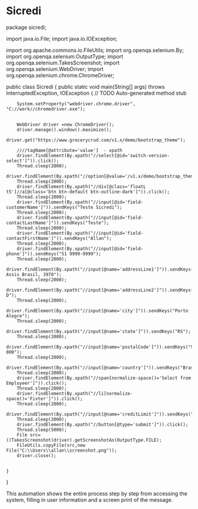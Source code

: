 # Sicredi
package sicredi;

import java.io.File;
import java.io.IOException;

import org.apache.commons.io.FileUtils;
import org.openqa.selenium.By;
import org.openqa.selenium.OutputType;
import org.openqa.selenium.TakesScreenshot;
import org.openqa.selenium.WebDriver;
import org.openqa.selenium.chrome.ChromeDriver;

public class Sicredi {
	public static void main(String[] args) throws InterruptedException, IOException {
		// TODO Auto-generated method stub
		 
		System.setProperty("webdriver.chrome.driver", "C://work//chromedriver.exe");
		
		
		WebDriver driver =new ChromeDriver();
		driver.manage().window().maximize();
		driver.get("https://www.grocerycrud.com/v1.x/demo/bootstrap_theme");
		
		////tagName[@attribute='value']  - xpath
		driver.findElement(By.xpath("//select[@id='switch-version-select']")).click();
		Thread.sleep(2000);
		driver.findElement(By.xpath("//option[@value='/v1.x/demo/bootstrap_theme_v4']")).click();
		Thread.sleep(2000);
		driver.findElement(By.xpath("//div[@class='floatL t5']//a[@class='btn btn-default btn-outline-dark']")).click();
		Thread.sleep(2000);
		driver.findElement(By.xpath("//input[@id='field-customerName']")).sendKeys("Teste Sicredi");
		Thread.sleep(2000);
		driver.findElement(By.xpath("//input[@id='field-contactLastName']")).sendKeys("Teste");
		Thread.sleep(2000);
		driver.findElement(By.xpath("//input[@id='field-contactFirstName']")).sendKeys("Allan");
		Thread.sleep(2000);
		driver.findElement(By.xpath("//input[@id='field-phone']")).sendKeys("51 9999-9999");
		Thread.sleep(2000);
		driver.findElement(By.xpath("//input[@name='addressLine1']")).sendKeys("Av Assis Brasil, 3970");
		Thread.sleep(2000);
		driver.findElement(By.xpath("//input[@name='addressLine2']")).sendKeys("Torre D");
		Thread.sleep(2000);
		driver.findElement(By.xpath("//input[@name='city']")).sendKeys("Porto Alegre");
		Thread.sleep(2000);
		driver.findElement(By.xpath("//input[@name='state']")).sendKeys("RS");
		Thread.sleep(2000);
		driver.findElement(By.xpath("//input[@name='postalCode']")).sendKeys("91000-000");
		Thread.sleep(2000);
		driver.findElement(By.xpath("//input[@name='country']")).sendKeys("Brasil");
		Thread.sleep(2000);
		driver.findElement(By.xpath("//span[normalize-space()='Select from Employeer']")).click();
		Thread.sleep(2000);
		driver.findElement(By.xpath("//li[normalize-space()='Fixter']")).click();
		Thread.sleep(2000);
		driver.findElement(By.xpath("//input[@name='creditLimit']")).sendKeys("200");
		Thread.sleep(2000);
		driver.findElement(By.xpath("//button[@type='submit']")).click();
		Thread.sleep(5000);
		File src=	 ((TakesScreenshot)driver).getScreenshotAs(OutputType.FILE);
		FileUtils.copyFile(src,new File("C:\\Users\\allan\\screenshot.png"));
		driver.close();
		
	
	}
}

This automation shows the entire process step by step from accessing the system, filling in user information and a screen print of the message.
